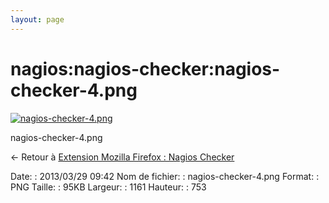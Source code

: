 ```yaml
---
layout: page
---
```


nagios:nagios-checker:nagios-checker-4.png
==========================================

[![nagios-checker-4.png](../..//assets/media/nagios/nagios-checker/nagios-checker-4.png@cache=&w=900&h=583 "nagios-checker-4.png")](../..//assets/media/nagios/nagios-checker/nagios-checker-4.png@cache= "Afficher le fichier original")

nagios-checker-4.png

← Retour à [Extension Mozilla Firefox : Nagios
Checker](../../../nagios/mise-en-place-complete-nagios-sur-rhel-5.4/nagios-checker.html "nagios:mise-en-place-complete-nagios-sur-rhel-5.4:nagios-checker")

Date:
:   2013/03/29 09:42
Nom de fichier:
:   nagios-checker-4.png
Format:
:   PNG
Taille:
:   95KB
Largeur:
:   1161
Hauteur:
:   753


